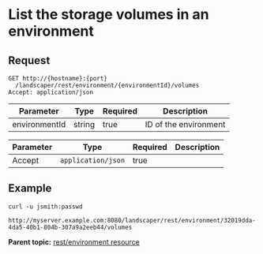 # List the storage volumes in an environment

## Request

```
GET http://{hostname}:{port}
  /landscaper/rest/environment/{environmentId}/volumes
Accept: application/json

```

|Parameter|Type|Required|Description|
|---------|----|--------|-----------|
|environmentId|string|true|ID of the environment|

|Parameter|Type|Required|Description|
|---------|----|--------|-----------|
|Accept|`application/json`|true| |

## Example

```
curl -u jsmith:passwd 
  http://myserver.example.com:8080/landscaper/rest/environment/32019dda-4da5-40b1-804b-307a9a2eeb44/volumes
```

**Parent topic:** [rest/environment resource](../../com.edt.api.doc/topics/rest_environment_.md)

